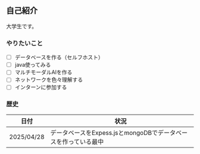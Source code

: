 ## 自己紹介 

大学生です。

### やりたいこと
- [ ] データベースを作る（セルフホスト）
- [ ] java使ってみる
- [ ] マルチモーダルAIを作る
- [ ] ネットワークを色々理解する
- [ ] インターンに参加する

### 歴史
| 日付 | 状況 |
----|----
| 2025/04/28 | データベースをExpess.jsとmongoDBでデータベースを作っている最中 |
<!--
**nAgI314/nAgI314** is a ✨ _special_ ✨ repository because its `README.md` (this file) appears on your GitHub profile.

Here are some ideas to get you started:

- 🔭 I’m currently working on ...
- 🌱 I’m currently learning ...
- 👯 I’m looking to collaborate on ...
- 🤔 I’m looking for help with ...
- 💬 Ask me about ...
- 📫 How to reach me: ...
- 😄 Pronouns: ...
- ⚡ Fun fact: ...
-->
